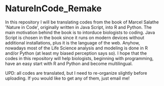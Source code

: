 # NatureInCode_Remake

In this repository I will be translating codes from the book of Marcel Salathe 'Nature in Code', originally written in Java Script, into R and Python. The main motivation behind the book is to intorduce biologists to coding. Java Script is chosen in the book since it runs on modern devices without additional installations, plus it is the language of the web. Anyhow, nowadays most of the Life Science analysis and modeling is done in R and/or Python (at least my biased perception says so). I hope that the codes in this repository will help biologists, beginning with programming, have an easy start with R and Python and become multilingual.

UPD: all codes are translated, but I need to re-organize slightly before uploading. If you would like to get any of them, just email me!
